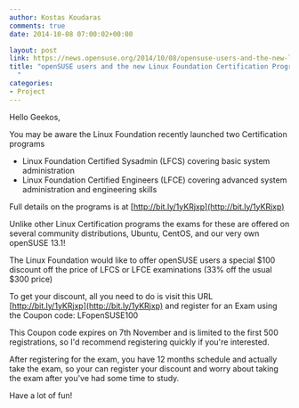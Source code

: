 ```yaml
---
author: Kostas Koudaras
comments: true
date: 2014-10-08 07:00:02+00:00

layout: post
link: https://news.opensuse.org/2014/10/08/opensuse-users-and-the-new-linux-foundation-certification-programs/
title: "openSUSE users and the new Linux Foundation Certification Programs\
  "
categories:
- Project
---
```

Hello Geekos,

You may be aware the Linux Foundation recently launched two
Certification programs

- Linux Foundation Certified Sysadmin (LFCS) covering basic system
administration
- Linux Foundation Certified Engineers (LFCE) covering advanced
system administration and engineering skills

Full details on the programs is at [http://bit.ly/1yKRjxp](http://bit.ly/1yKRjxp)

Unlike other Linux Certification programs the exams for these are
offered on several community distributions, Ubuntu, CentOS, and our
very own openSUSE 13.1!

The Linux Foundation would like to offer openSUSE users a special $100
discount off the price of LFCS or LFCE examinations (33% off the usual
$300 price)

To get your discount, all you need to do is visit this URL
[http://bit.ly/1yKRjxp](http://bit.ly/1yKRjxp) and register for an Exam using the Coupon code:
LFopenSUSE100

This Coupon code expires on 7th November and is limited to the first
500 registrations, so I'd recommend registering quickly if you're
interested.

After registering for the exam, you have 12 months schedule and
actually take the exam, so your can register your discount and worry
about taking the exam after you've had some time to study.

Have a lot of fun!		
